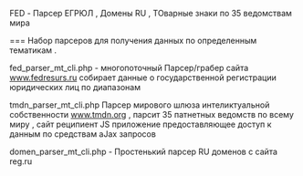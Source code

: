 FED - Парсер ЕГРЮЛ , Домены RU , ТОварные знаки по 35 ведомствам мира

===
Набор парсеров для получения данных по определенным тематикам . 

fed_parser_mt_cli.php - многопоточный  Парсер/грабер сайта www.fedresurs.ru собирает данные о государственной регистрации юридических лиц по диапазонам 

tmdn_parser_mt_cli.php Парсер мирового шлюза интеликтуальной собственности www.tmdn.org , парсит 35 патнетных ведомств по всему миру , сайт реципиент JS приложение предоставляющее доступ к данным по средствам aJax запросов

domen_parser_mt_cli.php - Простенький парсер RU доменов с сайта reg.ru

